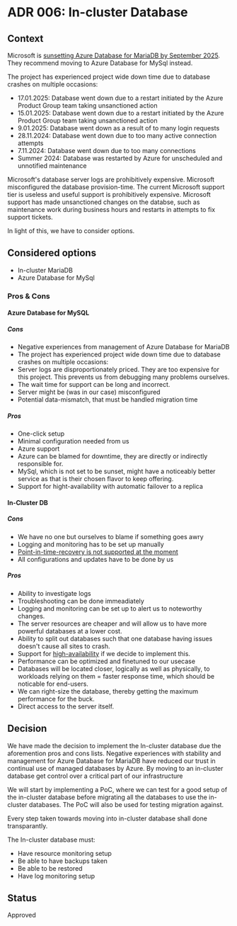 # ADR 006: In-cluster Database

## Context

Microsoft is [sunsetting Azure Database for MariaDB by September 2025](https://azure.microsoft.com/en-us/updates?id=azure-database-for-mariadb-will-be-retired-on-19-september-2025-migrate-to-azure-database-for-mysql-flexible-server).
They recommend moving to Azure Database for MySql instead.

The project has experienced project wide down time due to database crashes on
multiple occasions:

- 17.01.2025: Database went down due to a restart initiated by the Azure Product
Group team taking unsanctioned action
- 15.01.2025: Database went down due to a restart initiated by the Azure Product
Group team taking unsanctioned action
- 9.01.2025: Database went down as a result of to many login requests
- 28.11.2024: Database went down due to too many active connection attempts
- 7.11.2024: Database went down due to too many connections
- Summer 2024: Database was restarted by Azure for unscheduled and unnotified
maintenance

Microsoft's database server logs are prohibitively expensive.
Microsoft misconfigured the database provision-time.
The current Microsoft support tier is useless and useful support is
prohibitively expensive.
Microsoft support has made unsanctioned changes on the databse, such as
maintenance work during business hours and restarts in attempts to fix support
tickets.

In light of this, we have to consider options.

## Considered options

- In-cluster MariaDB
- Azure Database for MySql

### Pros & Cons

#### Azure Database for MySQL

##### Cons

- Negative experiences from management of Azure Database for MariaDB
- The project has experienced project wide down time due to database crashes on
multiple occasions:
- Server logs are disproportionately priced. They are too expensive for this
  project. This prevents us from debugging many problems ourselves.
- The wait time for support can be long and incorrect.
- Server might be (was in our case) misconfigured
- Potential data-mismatch, that must be handled migration time

##### Pros

- One-click setup
- Minimal configuration needed from us
- Azure support
- Azure can be blamed for downtime, they are directly or indirectly responsible
for.
- MySql, which is not set to be sunset, might have a noticeably better service
as that is their chosen flavor to keep offering.
- Support for hight-availability with automatic failover to a replica

#### In-Cluster DB

##### Cons

- We have no one but ourselves to blame if something goes awry
- Logging and monitoring has to be set up manually
- [Point-in-time-recovery is not supported at the moment](https://github.com/mariadb-operator/mariadb-operator/issues/507)
- All configurations and updates have to be done by us

##### Pros

- Ability to investigate logs
- Troubleshooting can be done immeadiately
- Logging and monitoring can be set up to alert us to noteworthy changes.
- The server resources are cheaper and will allow us to have more powerful
  databases at a lower cost.
- Ability to split out databases such that one database having issues doesn't
  cause all sites to crash.
- Support for [high-availability](https://mariadb.com/docs/server/architecture/use-cases/high-availability/)
  if we decide to implement this.
- Performance can be optimized and finetuned to our usecase
- Databases will be located closer, logically as well as physically, to
workloads relying on them = faster response time, which should be noticable for
end-users.
- We can right-size the database, thereby getting the maximum performance for the
buck.
- Direct access to the server itself.

## Decision

We have made the decision to implement the In-cluster database due the
aforemention pros and cons lists.
Negative experiences with stability and management for Azure Database for MariaDB have reduced our trust in continual use of managed databases by Azure.
By moving to an in-cluster database get control over a critical part of our
infrastructure

We will start by implementing a PoC, where we can test for a good setup of the in-cluster
database before migrating all the databases to use the in-cluster databases.
The PoC will also be used for testing migration against.

Every step taken towards moving into in-cluster database shall done
transparantly.

The In-cluster database must:

- Have resource monitoring setup
- Be able to have backups taken
- Be able to be restored
- Have log monitoring setup

## Status

Approved
